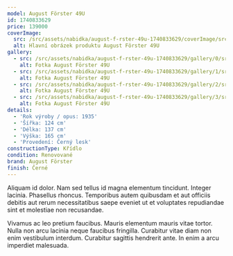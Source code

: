 ```yaml
---
model: August Förster 49U
id: 1740833629
price: 139000
coverImage:
  src: /src/assets/nabidka/august-f-rster-49u-1740833629/coverImage/src.jpg
  alt: Hlavní obrázek produktu August Förster 49U
gallery:
  - src: /src/assets/nabidka/august-f-rster-49u-1740833629/gallery/0/src.jpg
    alt: Fotka August Förster 49U
  - src: /src/assets/nabidka/august-f-rster-49u-1740833629/gallery/1/src.jpg
    alt: Fotka August Förster 49U
  - src: /src/assets/nabidka/august-f-rster-49u-1740833629/gallery/2/src.jpg
    alt: Fotka August Förster 49U
  - src: /src/assets/nabidka/august-f-rster-49u-1740833629/gallery/3/src.jpg
    alt: Fotka August Förster 49U
details:
  - 'Rok výroby / opus: 1935'
  - 'Šířka: 124 cm'
  - 'Délka: 137 cm'
  - 'Výška: 165 cm'
  - 'Provedení: Černý lesk'
constructionType: Křídlo
condition: Renovované
brand: August Förster
finish: Černé
---
```

Aliquam id dolor. Nam sed tellus id magna elementum tincidunt. Integer lacinia. Phasellus rhoncus. Temporibus autem quibusdam et aut officiis debitis aut rerum necessitatibus saepe eveniet ut et voluptates repudiandae sint et molestiae non recusandae.

Vivamus ac leo pretium faucibus. Mauris elementum mauris vitae tortor. Nulla non arcu lacinia neque faucibus fringilla. Curabitur vitae diam non enim vestibulum interdum. Curabitur sagittis hendrerit ante. In enim a arcu imperdiet malesuada.
